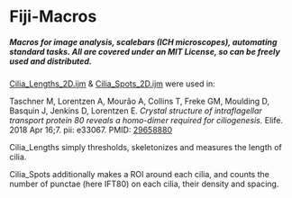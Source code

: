 # Fiji-Macros
##### Macros for image analysis, scalebars (ICH microscopes), automating standard tasks. All are covered under an MIT License, so can be freely used and distributed.

[Cilia_Lengths_2D.ijm](https://github.com/DaleMoulding/Fiji-Macros/blob/master/Cilia_Lengths_2D.ijm) & [Cilia_Spots_2D.ijm](https://github.com/DaleMoulding/Fiji-Macros/blob/master/Cilia_Spots_2D.ijm) were used in:

Taschner M, Lorentzen A, Mourão A, Collins T, Freke GM, Moulding D, Basquin J, Jenkins D, Lorentzen E. *Crystal structure of intraflagellar transport protein 80 reveals a homo-dimer required for ciliogenesis.* Elife. 2018 Apr 16;7. pii: e33067. PMID: [29658880](https://www.ncbi.nlm.nih.gov/pubmed/29658880)

Cilia_Lengths simply thresholds, skeletonizes and measures the length of cilia.

Cilia_Spots additionally makes a ROI around each cilia, and counts the number of punctae (here IFT80) on each cilia, their density and spacing.
